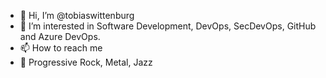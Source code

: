 - 👋 Hi, I’m @tobiaswittenburg
- 👀 I’m interested in Software Development, DevOps, SecDevOps, GitHub and Azure DevOps.
- 📫 How to reach me 
- 🎵 Progressive Rock, Metal, Jazz

<!---
tobiaswittenburg/tobiaswittenburg is a ✨ special ✨ repository because its `README.md` (this file) appears on your GitHub profile.
You can click the Preview link to take a look at your changes.
--->
